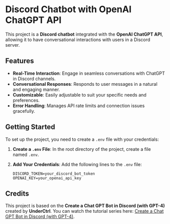 # Discord Chatbot with OpenAI ChatGPT API

This project is a **Discord chatbot** integrated with the **OpenAI ChatGPT API**, allowing it to have conversational interactions with users in a Discord server.

## Features

- **Real-Time Interaction**: Engage in seamless conversations with ChatGPT in Discord channels.
- **Conversational Responses**: Responds to user messages in a natural and engaging manner.
- **Customizable**: Easily adjustable to suit your specific needs and preferences.
- **Error Handling**: Manages API rate limits and connection issues gracefully.

## Getting Started

To set up the project, you need to create a `.env` file with your credentials:

1. **Create a `.env` File**: In the root directory of the project, create a file named `.env`.
   
2. **Add Your Credentials**: Add the following lines to the `.env` file:
   ```plaintext
   DISCORD_TOKEN=your_discord_bot_token
   OPENAI_KEY=your_openai_api_key
   
## Credits

This project is based on the **Create a Chat GPT Bot in Discord (with GPT-4)** created by **UnderCtrl**. You can watch the tutorial series here: [Create a Chat GPT Bot in Discord (with GPT-4)](https://youtu.be/EUlnKW6Yy94?si=GY3HVp_gq8x4yJmQ).
